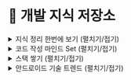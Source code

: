 # 📝 개발 지식 저장소

<details>
<summary>지식 정리 한번에 보기 (펼치기/접기)</summary>
<div markdown="1">
 
# 🔖 북마크
## Book Mark
#### 클릭시 해당 내용으로 바로 이동됩니다.
* 🔤 언어
  * [자바 관련](#java-basic)
  * [코틀린 - kotlin](#android-kotlin)
    * [kotlin with safe Programming](#kotlin-with-safe-programming)
* 📱 안드로이드
  * [안드로이드 스튜디오](#android-studio)
  * [API 관련](#android-api)
  * [OS 관련](#android-os)
  * [기초](#android-basic)
  * [중급](#android-intermediate)
  * [아키텍쳐](#android-architecture)
    * 기본
    * 의존성 주입 - Dagger2
    * 디자인 패턴의 기본
    * 객체 지향 프로그래밍
  * [라이브러리](#android-library)
    * 기본
    * Glide
    * Retrofit
  * [레이아웃](#android-layout)
  * [리엑티브자바 - RxJava2](#android-rxjava2)
  * [테스트](#android-test)
  * [안드로이드 관련 컨퍼런스 영상 정리](#android-conference)
* 🧑‍🏭 협업
  * [Git](#git)
* 💻 기타
  * [프로그래머 기초](#programmer-basic)
 
# :bulb: 자바 관련
## [Java Basic](https://github.com/sdk0213/Developer-Track/tree/master/자바%20지식)
* [맨 위로 가기 ⬆️](#book-mark)
* [Generic.md](https://github.com/sdk0213/RememberDevelop/blob/master/자바%20지식/Generic.md)
* [Generic_wildcard.md](https://github.com/sdk0213/Developer-Track/blob/master/자바%20지식/Generic_wildcard.md)
* [Map (HashMap) .md](https://github.com/sdk0213/RememberDevelop/blob/master/자바%20지식/Map%20(HashMap)%20.md)
* [Method References.md](https://github.com/sdk0213/RememberDevelop/blob/master/자바%20지식/Method%20References.md)
* [Spring Constant Pool(상수풀),literal.md](https://github.com/sdk0213/RememberDevelop/blob/master/자바%20지식/Spring%20Constant%20Pool(상수풀)%2Cliteral.md)
* [Static Nested Class, inner Class, .md](https://github.com/sdk0213/RememberDevelop/blob/master/자바%20지식/Static%20Nested%20Class%2C%20inner%20Class%2C%20.md)
* [abstract.md](https://github.com/sdk0213/RememberDevelop/blob/master/자바%20지식/abstract.md)
* [enum.md](https://github.com/sdk0213/RememberDevelop/blob/master/자바%20지식/enum.md)
* [interface, implement.md](https://github.com/sdk0213/RememberDevelop/blob/master/자바%20지식/interface%2C%20implement.md)
* [java.util.FuctionalInterface.md](https://github.com/sdk0213/RememberDevelop/blob/master/자바%20지식/java.util.FuctionalInterface.md)
* [lambda expression(람다표현식).md](https://github.com/sdk0213/RememberDevelop/blob/master/자바%20지식/lambda%20expression(람다표현식).md)
* [semaphore.md](https://github.com/sdk0213/RememberDevelop/blob/master/자바%20지식/semaphore.md)
* [stream api.md](https://github.com/sdk0213/RememberDevelop/blob/master/자바%20지식/stream%20api.md)
* [stream.md](https://github.com/sdk0213/RememberDevelop/blob/master/자바%20지식/stream.md)
* [synchronized.md](https://github.com/sdk0213/RememberDevelop/blob/master/자바%20지식/synchronized.md)
* [리플렉션(reflection).md](https://github.com/sdk0213/RememberDevelop/blob/master/자바%20지식/리플렉션(reflection).md)
* [애노테이션(Annotaion).md](https://github.com/sdk0213/RememberDevelop/blob/master/자바%20지식/애노테이션(Annotaion).md)
* [이중클론(::) .md](https://github.com/sdk0213/RememberDevelop/blob/master/자바%20지식/이중클론(::)%20.md)
* [sync, async, blocking, non-blooking.md](https://github.com/sdk0213/Developer-Track/blob/master/자바%20지식/sync%2C%20async%2C%20blocking%2C%20non-blooking.md)
* [final 과 const의 차이점.md](https://github.com/sdk0213/Developer-Track/blob/master/자바%20지식/final%20과%20const의%20차이점.md)
* [class -> interface 형변환.md](https://github.com/sdk0213/Developer-Track/blob/master/자바%20지식/class%20-%3E%20interface%20형변환.md)
* [Optional.md](https://github.com/sdk0213/Developer-Track/blob/master/자바%20지식/Optional.md)
* [Set(HashSet, TreeSet, LinkedHashSet).md](https://github.com/sdk0213/Developer-Track/blob/master/자바%20지식/Set(HashSet%2C%20TreeSet%2C%20LinkedHashSet).md)
* [isAssignableFrom, instanceOf.md](https://github.com/sdk0213/Developer-Track/blob/master/자바%20지식/isAssignableFrom%2C%20instanceOf.md)
* [AutoClosable.md](https://github.com/sdk0213/Developer-Track/blob/master/자바%20지식/AutoClosable.md)
* [Executor.md](https://github.com/sdk0213/Developer-Track/blob/master/자바%20지식/Executor.md)
* [Callable and Future.md](https://github.com/sdk0213/Developer-Track/blob/master/자바%20지식/Callable%20and%20Future.md)
* [POJO 와 Java Beans.md](https://github.com/sdk0213/Developer-Track/blob/master/자바%20지식/POJO%20와%20Java%20Beans.md)
* [직렬화(Serializable).md](https://github.com/sdk0213/Developer-Track/blob/master/자바%20지식/직렬화(Serializable).md)
* [collection, iterator.md](https://github.com/sdk0213/Developer-Track/blob/master/자바%20지식/collection%2C%20iterator.md)
* [Regular Expression(Regex).md](https://github.com/sdk0213/Developer-Track/blob/master/자바%20지식/Regular%20Expression(Regex).md) 
* [LRUCache 구현.md](https://github.com/sdk0213/Developer-Track/blob/master/자바%20지식/LRUCache%20구현.md)
* [collections.deque.md](https://github.com/sdk0213/Developer-Track/blob/master/자바%20지식/collections.deque.md)

# :bulb: 코틀린
## [Android Kotlin](https://github.com/sdk0213/Developer-Track/tree/master/안드로이드%20공부(Kotlin))
* [맨 위로 가기 ⬆️](#book-mark)
* [basic.md](https://github.com/sdk0213/RememberDevelop/blob/master/안드로이드%20공부(Kotlin)/basic.md)
* [is, as, smartcast, 동일성체크.md](https://github.com/sdk0213/RememberDevelop/blob/master/안드로이드%20공부(Kotlin)/is%2C%20as%2C%20smartcast%2C%20동일성체크.md)
* [kotlin 이중클론 (::).md](https://github.com/sdk0213/RememberDevelop/blob/master/안드로이드%20공부(Kotlin)/kotlin%20이중클론%20(::).md)
* [type.md](https://github.com/sdk0213/RememberDevelop/blob/master/안드로이드%20공부(Kotlin)/type.md)
* [고차함수, 일급함수, 익명함수.md](https://github.com/sdk0213/RememberDevelop/blob/master/안드로이드%20공부(Kotlin)/고차함수%2C%20일급함수%2C%20익명함수.md)
* [고차함수와 람다함수.md](https://github.com/sdk0213/RememberDevelop/blob/master/안드로이드%20공부(Kotlin)/고차함수와%20람다함수.md)
* [물음표(?)(null-check).md](https://github.com/sdk0213/Developer-Track/blob/master/안드로이드%20공부(Kotlin)/물음표(%3F)(null-check).md)
* [익명객체와 옵저버 패턴.md](https://github.com/sdk0213/RememberDevelop/blob/master/안드로이드%20공부(Kotlin)/익명객체와%20옵저버%20패턴.md)
* [함수.md](https://github.com/sdk0213/RememberDevelop/blob/master/안드로이드%20공부(Kotlin)/함수.md)
* [First-class citizen(일급 객체).md](https://github.com/sdk0213/RememberDevelop/blob/master/안드로이드%20공부(Kotlin)/First-class%20citizen(일급%20객체).md)
* [Scope Function.md](https://github.com/sdk0213/RememberDevelop/blob/master/안드로이드%20공부(Kotlin)/Scope%20Function.md)
* [Companion Object 는 static 과 같을까?.md](https://github.com/sdk0213/Developer-Track/blob/master/안드로이드%20공부(Kotlin)/Companion%20Object%20는%20static%20과%20같을까%3F.md)
* [싱글톤 구현.md](https://github.com/sdk0213/Developer-Track/blob/master/안드로이드%20공부(Kotlin)/싱글톤%20구현.md)
* [get(),set() + custom.md](https://github.com/sdk0213/Developer-Track/blob/master/안드로이드%20공부(Kotlin)/get(),set()%20+%20custom.md)
* [익명의 객체 생성.md](https://github.com/sdk0213/Developer-Track/blob/master/안드로이드%20공부(Kotlin)/익명의%20객체%20생성.md)
* [by 키워드.md](https://github.com/sdk0213/Developer-Track/blob/master/안드로이드%20공부(Kotlin)/by%20키워드.md)
* [함수 파라미터 다양한 설정.md](https://github.com/sdk0213/Developer-Track/blob/master/안드로이드%20공부(Kotlin)/함수%20파라미터%20다양한%20설정.md)
* [Annotation 정리.md](https://github.com/sdk0213/Developer-Track/blob/master/안드로이드%20공부(Kotlin)/Annotation%20정리.md)
* [@JvmSuppressWildcards.md](https://github.com/sdk0213/Developer-Track/blob/master/안드로이드%20공부(Kotlin)/%40JvmSuppressWildcards.md)
* [Generic(in, out).md](https://github.com/sdk0213/Developer-Track/blob/master/안드로이드%20공부(Kotlin)/Generic(in%2C%20out).md)
* [lazy vs lateinit.md](https://github.com/sdk0213/Developer-Track/blob/master/%EC%95%88%EB%93%9C%EB%A1%9C%EC%9D%B4%EB%93%9C%20%EA%B3%B5%EB%B6%80(Kotlin)/lazy%20vs%20lateinit.md)
* [Sequence.md](https://github.com/sdk0213/Developer-Track/blob/master/안드로이드%20공부(Kotlin)/Sequence.md)
* [Flow.md](https://github.com/sdk0213/Developer-Track/blob/master/안드로이드%20공부(Kotlin)/Flow.md)
* [Any or Object ?.md](https://github.com/sdk0213/Developer-Track/blob/master/안드로이드%20공부(Kotlin)/Any%20or%20Object%20%3F.md)
* [Operator fun.md](https://github.com/sdk0213/Developer-Track/blob/master/안드로이드%20공부(Kotlin)/Operator%20fun.md)
* [object vs class.md](https://github.com/sdk0213/Developer-Track/blob/master/안드로이드%20공부(Kotlin)/object%20vs%20class.md)
* [invoke.md](https://github.com/sdk0213/Developer-Track/blob/master/안드로이드%20공부(Kotlin)/invoke.md)
* [<*> (Star-projections).md](https://github.com/sdk0213/Developer-Track/blob/master/안드로이드%20공부(Kotlin)/%3C*%3E%20(Star-projections).md)
* [sealed class(Result class).md](https://github.com/sdk0213/Developer-Track/blob/master/안드로이드%20공부(Kotlin)/sealed%20class(Result%20class).md)
* [inline.md](https://github.com/sdk0213/Developer-Track/blob/master/안드로이드%20공부(Kotlin)/inline.md)
* [reified.md](https://github.com/sdk0213/Developer-Track/blob/master/안드로이드%20공부(Kotlin)/reified.md)
* [확장 함수.md](https://github.com/sdk0213/Developer-Track/blob/master/안드로이드%20공부(Kotlin)/확장%20함수.md)
* [Void vs Unit vs Nothing.md](https://github.com/sdk0213/Developer-Track/blob/master/안드로이드%20공부(Kotlin)/Void%20vs%20Unit%20vs%20Nothing.md)
* [init.md](https://github.com/sdk0213/Developer-Track/blob/master/안드로이드%20공부(Kotlin)/init.md)
* [nested, open, inner.md](https://github.com/sdk0213/Developer-Track/blob/master/안드로이드%20공부(Kotlin)/nested%2C%20open%2C%20inner.md)
* [this@.md](https://github.com/sdk0213/Developer-Track/blob/master/안드로이드%20공부(Kotlin)/this%40.md)
* [collection.md](https://github.com/sdk0213/Developer-Track/blob/master/안드로이드%20공부(Kotlin)/collection.md)
* [kapt 란?.md](https://github.com/sdk0213/Developer-Track/blob/master/안드로이드%20공부(Kotlin)/kapt%20란%3F.md)
* [Generic 런타임중 구별하기.md](https://github.com/sdk0213/Developer-Track/blob/master/안드로이드%20공부(Kotlin)/Generic%20런타임중%20구별하기.md)


# :bulb: kotlin with safe Programming - 내용이 너무 깊어서 코틀린 활용 가능한 정도만 공부
## [kotlin with safe Programming](https://github.com/sdk0213/Developer-Track/tree/master/안드로이드%20공부(Kotlin)/kotlin%20with%20safe%20Programming)
* [맨 위로 가기 ⬆️](#book-mark)
* [1. 안전한 프로그래밍.md](https://github.com/sdk0213/RememberDevelop/blob/master/안드로이드%20공부(Kotlin)/kotlin%20with%20safe%20Programming/1.%20안전한%20프로그래밍.md)
* [2.0.1 필드와 변수.md](https://github.com/sdk0213/RememberDevelop/blob/master/안드로이드%20공부(Kotlin)/kotlin%20with%20safe%20Programming/2.0.1%20필드와%20변수.md)
* [2.0.2 클래스와 인터페이스.md](https://github.com/sdk0213/RememberDevelop/blob/master/안드로이드%20공부(Kotlin)/kotlin%20with%20safe%20Programming/2.0.2%20클래스와%20인터페이스.md)
* [2.0.3 원시타입 없음.md](https://github.com/sdk0213/RememberDevelop/blob/master/안드로이드%20공부(Kotlin)/kotlin%20with%20safe%20Programming/2.0.3%20원시타입%20없음.md)
* [2.0.4 컬렉션의 두 유형(listOf, MutableListOf).md](https://github.com/sdk0213/RememberDevelop/blob/master/안드로이드%20공부(Kotlin)/kotlin%20with%20safe%20Programming/2.0.4%20컬렉션의%20두%20유형.md)
* [2.0.5 패키지.md](https://github.com/sdk0213/RememberDevelop/blob/master/안드로이드%20공부(Kotlin)/kotlin%20with%20safe%20Programming/2.0.5%20패키지.md)
* [2.0.6 가시성.md](https://github.com/sdk0213/RememberDevelop/blob/master/안드로이드%20공부(Kotlin)/kotlin%20with%20safe%20Programming/2.0.6%20가시성.md)
* [2.0.7 함수.md](https://github.com/sdk0213/RememberDevelop/blob/master/안드로이드%20공부(Kotlin)/kotlin%20with%20safe%20Programming/2.0.7%20함수.md)
* [2.0.8 널.md](https://github.com/sdk0213/RememberDevelop/blob/master/안드로이드%20공부(Kotlin)/kotlin%20with%20safe%20Programming/2.0.8%20널.md)
* [2.0.9 프로그램 흐름과 제어 구조.md](https://github.com/sdk0213/RememberDevelop/blob/master/안드로이드%20공부(Kotlin)/kotlin%20with%20safe%20Programming/2.0.9%20프로그램%20%20흐름과%20제어%20구조.md)
* [2.1.0 비검사 예외.md](https://github.com/sdk0213/RememberDevelop/blob/master/안드로이드%20공부(Kotlin)/kotlin%20with%20safe%20Programming/2.1.0%20비검사%20예외.md)
* [2.1.1 사용한 자원 자동으로 닫기.md](https://github.com/sdk0213/RememberDevelop/blob/master/안드로이드%20공부(Kotlin)/kotlin%20with%20safe%20Programming/2.1.1%20사용한%20자원%20자동으로%20닫기.md)
* [2.1.2 스마트캐스트.md](https://github.com/sdk0213/RememberDevelop/blob/master/안드로이드%20공부(Kotlin)/kotlin%20with%20safe%20Programming/2.1.2%20스마트캐스트.md)
* [2.1.3 동등성과 동일성.md](https://github.com/sdk0213/RememberDevelop/blob/master/안드로이드%20공부(Kotlin)/kotlin%20with%20safe%20Programming/2.1.3%20동등성과%20동일성.md)
* [2.1.4 문자열 인터폴레이션.md](https://github.com/sdk0213/RememberDevelop/blob/master/안드로이드%20공부(Kotlin)/kotlin%20with%20safe%20Programming/2.1.4%20문자열%20인터폴레이션.md)
* [2.1.5 여러 줄 문자열.md](https://github.com/sdk0213/RememberDevelop/blob/master/안드로이드%20공부(Kotlin)/kotlin%20with%20safe%20Programming/2.1.5%20여러%20줄%20문자열.md)
* [2.1.6 변성: 파라미터화한 타입과 하위 타입.md](https://github.com/sdk0213/RememberDevelop/blob/master/안드로이드%20공부(Kotlin)/kotlin%20with%20safe%20Programming/2.1.6%20변성:%20파라미터화한%20타입과%20하위%20타입.md)
* [2.1.7 요약.md](https://github.com/sdk0213/RememberDevelop/blob/master/안드로이드%20공부(Kotlin)/kotlin%20with%20safe%20Programming/2.1.7%20요약.md)
* [3.1.0 함수란 무엇인가.md](https://github.com/sdk0213/RememberDevelop/blob/master/안드로이드%20공부(Kotlin)/kotlin%20with%20safe%20Programming/3.1.0%20함수란%20무엇인가.md)
* [3.1.1 두 함수 집합 사이의 대응 관계 이해하기.md](https://github.com/sdk0213/RememberDevelop/blob/master/안드로이드%20공부(Kotlin)/kotlin%20with%20safe%20Programming/3.1.1%20두%20함수%20집합%20사이의%20대응%20관계%20이해하기.md)
* [3.2.1~3 코틀린함수.md](https://github.com/sdk0213/RememberDevelop/blob/master/안드로이드%20공부(Kotlin)/kotlin%20with%20safe%20Programming/3.2.1%7E3%20코틀린함수.md)
* [3.2.4 순수함수의 조건.md](https://github.com/sdk0213/RememberDevelop/blob/master/안드로이드%20공부(Kotlin)/kotlin%20with%20safe%20Programming/3.2.4%20순수함수의%20조건.md)
* [3.2.5 객체 표기법과 함수 표기법 비교.md](https://github.com/sdk0213/RememberDevelop/blob/master/안드로이드%20공부(Kotlin)/kotlin%20with%20safe%20Programming/3.2.5%20객체%20표기법과%20함수%20표기법%20비교.md)
* [3.2.6 함수 값 사용하기.md](https://github.com/sdk0213/RememberDevelop/blob/master/안드로이드%20공부(Kotlin)/kotlin%20with%20safe%20Programming/3.2.6%20함수%20값%20사용하기.md)
* [3.2.7 함수 참조 사용하기.md](https://github.com/sdk0213/RememberDevelop/blob/master/안드로이드%20공부(Kotlin)/kotlin%20with%20safe%20Programming/3.2.7%20함수%20참조%20사용하기.md)
* [3.2.9 함수 재사용하기.md](https://github.com/sdk0213/RememberDevelop/blob/master/안드로이드%20공부(Kotlin)/kotlin%20with%20safe%20Programming/3.2.9%20함수%20재사용하기.md)
* [3.3.0 고급 함수 기능.md](https://github.com/sdk0213/RememberDevelop/blob/master/안드로이드%20공부(Kotlin)/kotlin%20with%20safe%20Programming/3.3.0%20고급%20함수%20기능.md)


# :bulb: 안드로이드 스튜디오
## [Android Studio](https://github.com/sdk0213/Developer-Track/tree/master/안드로이드%20스튜디오)
* [맨 위로 가기 ⬆️](#book-mark)
* [디버깅.md](https://github.com/sdk0213/Developer-Track/blob/master/안드로이드%20스튜디오/디버깅.md)
* [모듈(Module).md](https://github.com/sdk0213/Developer-Track/blob/master/안드로이드%20스튜디오/모듈(Module).md)
* [gradle.md](https://github.com/sdk0213/Developer-Track/blob/master/안드로이드%20스튜디오/gradle.md)
* [flavor 에 따른 의존성 주입.md](https://github.com/sdk0213/Developer-Track/blob/master/안드로이드%20스튜디오/flavor%20에%20따른%20의존성%20주입.md)
* [java, groovy plugin not compatible with android plugin (동시 지원 불가).md](https://github.com/sdk0213/Developer-Track/blob/master/안드로이드%20스튜디오/java,%20groovy%20plugin%20not%20compatible%20with%20android%20plugin%20(동시%20지원%20불가).md)
* [Dalvik, ART, MultiDex.md](https://github.com/sdk0213/Developer-Track/blob/master/안드로이드%20스튜디오/Dalvik%2C%20ART%2C%20MultiDex.md)
* [M1 Macbook 설정.md](https://github.com/sdk0213/Developer-Track/blob/master/안드로이드%20스튜디오/M1%20Macbook%20설정.md)
* [Android 메모리 최적화 코드 작성팁.md](https://github.com/sdk0213/Developer-Track/blob/master/안드로이드%20스튜디오/Android%20메모리%20최적화%20코드%20작성팁.md)
* [난독화 및 앱 축소(proguard와 R8).md](https://github.com/sdk0213/Developer-Track/blob/master/안드로이드%20스튜디오/난독화%20및%20앱%20축소(proguard와%20R8).md)

# :bulb: 안드로이드 API 관련
## [Android API](https://github.com/sdk0213/Developer-Track/tree/master/안드로이드%20API%20기초)
* [맨 위로 가기 ⬆️](#book-mark)
* [Gmail API 사용절차.md](https://github.com/sdk0213/RememberDevelop/blob/master/안드로이드%20API%20기초/Gmail%20API%20사용절차.md)
* [Google Sign-in.md](https://github.com/sdk0213/RememberDevelop/blob/master/안드로이드%20API%20기초/Google%20Sign-in.md)
* [OAuth 인증.md](https://github.com/sdk0213/RememberDevelop/blob/master/안드로이드%20API%20기초/OAuth%20인증.md)
* [OAuth2.0.md](https://github.com/sdk0213/RememberDevelop/blob/master/안드로이드%20API%20기초/OAuth2.0.md)
* [REST API.md](https://github.com/sdk0213/RememberDevelop/blob/master/안드로이드%20API%20기초/REST%20API.md)
* [bluetoothFileSharing.java - 예제코드](https://github.com/sdk0213/RememberDevelop/blob/master/안드로이드%20API%20기초/bluetoothFileSharing.java)
* [camera2.java - 예제코드](https://github.com/sdk0213/RememberDevelop/blob/master/안드로이드%20API%20기초/camera2.java)
* [camera2.md](https://github.com/sdk0213/Developer-Track/blob/master/안드로이드%20API%20기초/camera2.md)
* [sdcard.java - 예제코드](https://github.com/sdk0213/RememberDevelop/blob/master/안드로이드%20API%20기초/sdcard.java)


# :bulb: 안드로이드 OS 관련
## [Android OS](https://github.com/sdk0213/Developer-Track/tree/master/안드로이드%20OS)
* [맨 위로 가기 ⬆️](#book-mark)
* [OS 6.0 - OS_6.0_Marshmallow.md](https://github.com/sdk0213/Developer-Track/blob/master/안드로이드%20OS/OS_6.0_Marshmallow.md)
* [OS 8.0 - OS 8.0_Oreo.md](https://github.com/sdk0213/RememberDevelop/blob/master/안드로이드%20OS/OS%208.0_Oreo.md)
* [OS 8.0 - implicit Broadcast Exceptions.md](https://github.com/sdk0213/RememberDevelop/blob/master/안드로이드%20OS/OS%208.0_Oreo/Implicit%20Broadcast%20Exceptions.md)
* [OS 8.0 - Notification.md](https://github.com/sdk0213/RememberDevelop/blob/master/안드로이드%20OS/OS%208.0_Oreo/Notification.md)
* [OS 8.0 - startForegroundService.md](https://github.com/sdk0213/RememberDevelop/blob/master/안드로이드%20OS/OS%208.0_Oreo/startForegroundService.md)
* [OS 8.0 - 출처를알수없는소스.md](https://github.com/sdk0213/RememberDevelop/blob/master/안드로이드%20OS/OS%208.0_Oreo/출처를알수없는소스.md)
* [OS 9.0 - OS 9.0_PIE.md](https://github.com/sdk0213/RememberDevelop/blob/master/안드로이드%20OS/OS%209.0_PIE.md)
* [OS 10.0 - OS 10.0_Q.md.md](https://github.com/sdk0213/RememberDevelop/blob/master/안드로이드%20OS/OS%2010.0_Q.md.md)


# :bulb:안드로이드 기초
## [Android Basic](https://github.com/sdk0213/Developer-Track/tree/master/안드로이드%20기초)
* [맨 위로 가기 ⬆️](#book-mark)
* [APK에 서명된키 정보 확인.md](https://github.com/sdk0213/RememberDevelop/blob/master/안드로이드%20기초/APK에%20서명된키%20정보%20확인.md)
* [AlarmManager,JobScheduler.md](https://github.com/sdk0213/RememberDevelop/blob/master/안드로이드%20기초/AlarmManager%2CJobScheduler.md)
* [Android .com 의 의미.md](https://github.com/sdk0213/RememberDevelop/blob/master/안드로이드%20기초/Android%20.com%20의%20의미.md)
* [Android ADB command.md](https://github.com/sdk0213/RememberDevelop/blob/master/안드로이드%20기초/Android%20ADB%20command.md)
* [Android Debugging 최적화.md](https://github.com/sdk0213/RememberDevelop/blob/master/안드로이드%20기초/Android%20Debugging%20최적화.md)
* [Android LifeCycle.md](https://github.com/sdk0213/RememberDevelop/blob/master/안드로이드%20기초/Android%20LifeCycle.md)
* [Android permission Request.md](https://github.com/sdk0213/RememberDevelop/blob/master/안드로이드%20기초/Android%20permission%20Request.md)
* [Android projectStructure .md](https://github.com/sdk0213/RememberDevelop/blob/master/안드로이드%20기초/Android%20projectStructure%20.md)
* [BroadcastReceiver, OrderedBroadcast.md](https://github.com/sdk0213/RememberDevelop/blob/master/안드로이드%20기초/BroadcastReceiver%2C%20OrderedBroadcast.md)
* [ConstraintLayout.md](https://github.com/sdk0213/RememberDevelop/blob/master/안드로이드%20기초/ConstraintLayout.md)
* [Content Provider, Resolver, UriMatcher, resolver(),notifychanged(), withappendedID().md](https://github.com/sdk0213/RememberDevelop/blob/master/안드로이드%20기초/Content%20Provider%2C%20Resolver%2C%20UriMatcher%2C%20resolver()%2Cnotifychanged()%2C%20withappendedID().md)
* [Context.md](https://github.com/sdk0213/RememberDevelop/blob/master/안드로이드%20기초/Context.md)
* [DOPO(Owner).md](https://github.com/sdk0213/RememberDevelop/blob/master/안드로이드%20기초/DOPO(Owner).md)
* [DisplayListener(displayManager).md](https://github.com/sdk0213/RememberDevelop/blob/master/안드로이드%20기초/DisplayListener(displayManager).md)
* [Doze Mode(모드).md](https://github.com/sdk0213/RememberDevelop/blob/master/안드로이드%20기초/Doze%20Mode(모드).md)
* [E2E.md](https://github.com/sdk0213/RememberDevelop/blob/master/안드로이드%20기초/E2E.md)
* [FCM GCM.md](https://github.com/sdk0213/RememberDevelop/blob/master/안드로이드%20기초/FCM%20GCM.md)
* [Garbage Collector.md](https://github.com/sdk0213/RememberDevelop/blob/master/안드로이드%20기초/Garbage%20Collector.md)
* [IPC, Transaction, Binder, AIDL, Parcel, Bundle.md](https://github.com/sdk0213/RememberDevelop/blob/master/안드로이드%20기초/IPC%2C%20Transaction%2C%20Binder%2C%20AIDL%2C%20Parcel%2C%20Bundle.md)
* [aidl 심화(with 'to jar')](https://github.com/sdk0213/Developer-Track/blob/master/안드로이드%20기초/aidl%20심화(with%20'to%20jar').md)
* [Launchmode(activity stack).md](https://github.com/sdk0213/Developer-Track/blob/master/안드로이드%20기초/Launchmode(activity%20stack).md)
* [Library 배포.md](https://github.com/sdk0213/RememberDevelop/blob/master/안드로이드%20기초/Library%20배포.md)
* [LifeCycle(생명주기).md](https://github.com/sdk0213/RememberDevelop/blob/master/안드로이드%20기초/LifeCycle(생명주기).md)
* [MQTT Protocol.md](https://github.com/sdk0213/RememberDevelop/blob/master/안드로이드%20기초/MQTT%20Protocol.md)
* [Parcelable(직렬화).md](https://github.com/sdk0213/RememberDevelop/blob/master/안드로이드%20기초/Parcelable(직렬화).md)
* [Push 서비스.md](https://github.com/sdk0213/RememberDevelop/blob/master/안드로이드%20기초/Push%20서비스.md)
* [RecyclerView-adapter.md](https://github.com/sdk0213/RememberDevelop/blob/master/안드로이드%20기초/RecyclerView-adapter.md)
* [Service, IntentService, BindService, BoundService.md](https://github.com/sdk0213/RememberDevelop/blob/master/안드로이드%20기초/Service%2C%20IntentService%2C%20BindService%2C%20BoundService.md)
* [SharedPreferences.md](https://github.com/sdk0213/RememberDevelop/blob/master/안드로이드%20기초/SharedPreferences.md)
* [SurfaceView.md](https://github.com/sdk0213/RememberDevelop/blob/master/안드로이드%20기초/SurfaceView.md)
* [TLS.md](https://github.com/sdk0213/RememberDevelop/blob/master/안드로이드%20기초/TLS.md)
* [Thread, Runnable, Handler, Looper.md](https://github.com/sdk0213/RememberDevelop/blob/master/안드로이드%20기초/Thread%2C%20Runnable%2C%20Handler%2C%20Looper.md)
* [Uri.md](https://github.com/sdk0213/RememberDevelop/blob/master/안드로이드%20기초/Uri.md)
* [WeakRefrence, Strong Reference, SoftReference.md](https://github.com/sdk0213/RememberDevelop/blob/master/안드로이드%20기초/WeakRefrence%2C%20Strong%20Reference%2C%20SoftReference.md)
* [XmlPullParser.md](https://github.com/sdk0213/RememberDevelop/blob/master/안드로이드%20기초/XmlPullParser.md)
* [callback, Listener, Observer.md](https://github.com/sdk0213/RememberDevelop/blob/master/안드로이드%20기초/callback%2C%20Listener%2C%20Observer.md)
* [intent,intentfilter, pendingintent.md](https://github.com/sdk0213/RememberDevelop/blob/master/안드로이드%20기초/intent%2Cintentfilter%2C%20pendingintent.md)
* [jni, so, mk, ndk.md](https://github.com/sdk0213/RememberDevelop/blob/master/안드로이드%20기초/jni%2C%20so%2C%20mk%2C%20ndk.md)
* [rotate ImgView.md](https://github.com/sdk0213/RememberDevelop/blob/master/안드로이드%20기초/rotate%20ImgView.md)
* [scopedstorage.md](https://github.com/sdk0213/RememberDevelop/blob/master/안드로이드%20기초/scopedstorage.md)
* [메모리 누수(Memory leak) Weak, Strong.md](https://github.com/sdk0213/RememberDevelop/blob/master/안드로이드%20기초/메모리%20누수(Memory%20leak)%20Weak%2C%20Strong.md)
* [모바일 관리 솔루션.md](https://github.com/sdk0213/RememberDevelop/blob/master/안드로이드%20기초/모바일%20관리%20솔루션.md)
* [자바, 안드로이드 코딩 규칙.md](https://github.com/sdk0213/RememberDevelop/blob/master/안드로이드%20기초/자바%2C%20안드로이드%20코딩%20규칙.md)
* [RecyclerView-adapter-DiffUItil.md](https://github.com/sdk0213/Developer-Track/blob/master/안드로이드%20기초/RecyclerView-adapter-DiffUItil.md)
* [ListAdapter.md](https://github.com/sdk0213/Developer-Track/blob/master/안드로이드%20기초/ListAdapter.md)
* [Fragment](https://github.com/sdk0213/Developer-Track/blob/master/안드로이드%20기초/Fragment.md)


# :bulb: 안드로이드 중급
## [Android Intermediate](https://github.com/sdk0213/Developer-Track/tree/master/안드로이드%20중급)
* [맨 위로 가기 ⬆️](#book-mark)
* [분리된 뷰들 실시간 동기화.md](https://github.com/sdk0213/Developer-Track/blob/master/안드로이드%20중급/분리된%20뷰들%20실시간%20동기화.md)
* [Coroutine(코루틴).md](https://github.com/sdk0213/Developer-Track/blob/master/안드로이드%20중급/Coroutine(코루틴).md)
* [onSavedInstance(상태저장).md](https://github.com/sdk0213/Developer-Track/blob/master/안드로이드%20중급/onSavedInstance(상태저장).md)
* [BroadCastReceiver 관련 제한 정책.md](https://github.com/sdk0213/Developer-Track/blob/master/안드로이드%20중급/BroadCastReceiver%20관련%20제한%20정책.md)
* [DialogFragment 여백 설정 안됨.md](https://github.com/sdk0213/Developer-Track/blob/master/안드로이드%20중급/DialogFragment%20여백%20설정%20안됨.md)
* [Navigation Component 에서 DialogFragment 결과값 수신.md](https://github.com/sdk0213/Developer-Track/blob/master/안드로이드%20중급/Navigation%20Component%20에서%20DialogFragment%20결과값%20수신.md)
* [ViewPager2 에서 횡스크롤.md](https://github.com/sdk0213/Developer-Track/blob/master/안드로이드%20중급/ViewPager2%20에서%20횡스크롤.md)
* [안드로이드 캐싱 전략.md](https://github.com/sdk0213/Developer-Track/blob/master/안드로이드%20중급/안드로이드%20캐싱%20전략.md)
* [Android KTX.md](https://github.com/sdk0213/Developer-Track/blob/master/안드로이드%20중급/Android%20KTX.md)
* [Activity(Or Fragment) LifeCycle 수집.md](https://github.com/sdk0213/Developer-Track/blob/master/안드로이드%20중급/Activity(Or%20Fragment)%20LifeCycle%20수집.md)

# :bulb: 안드로이드 아키텍쳐
## [Android Architecture](https://github.com/sdk0213/Developer-Track/tree/master/안드로이드%20디자인%20패턴)
* [맨 위로 가기 ⬆️](#book-mark)
##### 클린 아키텍쳐 (자주 보기)
* <img width="275" height="250" alt="스크린샷 2021-10-23 오후 1 42 38" src="https://user-images.githubusercontent.com/51182964/138542745-110b95ae-18e9-4c30-84ea-7df6a8d6faab.png"> <img width="275" height="250" alt="스크린샷 2021-10-23 오후 1 42 30" src="https://user-images.githubusercontent.com/51182964/138542750-8eb70f70-2cc6-4ce3-b80d-3bdfe42bae09.png">
* <img width="800" alt="스크린샷 2021-10-23 오후 1 36 52" src="https://user-images.githubusercontent.com/51182964/138542753-853d5c4b-074f-4595-b43a-22465a848979.png">

##### 기본
* [안드로이드 아키텍쳐 가이드.md](https://github.com/sdk0213/RememberDevelop/blob/master/안드로이드%20디자인%20패턴/안드로이드%20아키텍쳐%20가이드.md)
* [안드로이드 클린 아키텍쳐.md](https://github.com/sdk0213/Developer-Track/blob/master/안드로이드%20디자인%20패턴/안드로이드%20클린%20아키텍쳐.md)
* [안드로이드 클린 아키텍쳐_최적화.md](https://github.com/sdk0213/Developer-Track/blob/master/안드로이드%20디자인%20패턴/안드로이드%20클린%20아키텍쳐_최적화.md)
* [멀티 모듈 프로젝트(의존성 정립).md](https://github.com/sdk0213/Developer-Track/blob/master/안드로이드%20디자인%20패턴/멀티%20모듈%20프로젝트(의존성%20정립).md)
* [AAC-DataBinding.md](https://github.com/sdk0213/RememberDevelop/blob/master/안드로이드%20디자인%20패턴/AAC-DataBinding.md)
* [AAC-LiveData.md](https://github.com/sdk0213/RememberDevelop/blob/master/안드로이드%20디자인%20패턴/AAC-LiveData.md)
  * [MediatorLiveData.md](https://github.com/sdk0213/Developer-Track/blob/master/안드로이드%20디자인%20패턴/MediatorLiveData.md)
  * [단일 이벤트 처리.md](https://github.com/sdk0213/Developer-Track/blob/master/안드로이드%20디자인%20패턴/단일%20이벤트%20처리.md)
* [AAC-View Model.md](https://github.com/sdk0213/RememberDevelop/blob/master/안드로이드%20디자인%20패턴/AAC-View%20Model.md)
  * [VM_SavedState.md](https://github.com/sdk0213/Developer-Track/blob/master/안드로이드%20디자인%20패턴/VM_SavedState.md) 
  * [VM_SharedViewModel.md](https://github.com/sdk0213/Developer-Track/blob/master/안드로이드%20디자인%20패턴/VM_SharedViewModel.md)
* [AAC-Room.md](https://github.com/sdk0213/Developer-Track/blob/master/안드로이드%20디자인%20패턴/AAC-Room.md)
  * [Room With Rx.md](https://github.com/sdk0213/Developer-Track/blob/master/안드로이드%20디자인%20패턴/Room%20With%20Rx.md) 
* [AAC-Navigation Component.md](https://github.com/sdk0213/Developer-Track/blob/master/안드로이드%20디자인%20패턴/AAC-Navigation%20Component.md)
* [AAC-Repository pattern with AAC.md](https://github.com/sdk0213/Developer-Track/blob/master/안드로이드%20디자인%20패턴/AAC-Repository%20pattern%20with%20AAC.md)
* [AAC-WorkManager.md](https://github.com/sdk0213/Developer-Track/blob/master/안드로이드%20디자인%20패턴/AAC-WorkManager.md)
* [AAC-WorkManager Threading.md](https://github.com/sdk0213/Developer-Track/blob/master/안드로이드%20디자인%20패턴/AAC-WorkManager%20Threading.md)
* [AAC - Paging(v3).md](https://github.com/sdk0213/Developer-Track/blob/master/안드로이드%20디자인%20패턴/AAC%20-%20Paging(v3).md)
* [(DI)종속 항목 삽입.md](https://github.com/sdk0213/Developer-Track/blob/master/안드로이드%20디자인%20패턴/(DI)종속%20항목%20삽입.md)
* [(IoC)제어의 역전.md](https://github.com/sdk0213/Developer-Track/blob/master/안드로이드%20디자인%20패턴/(IoC)제어의%20역전.md)
* [Mapper.md](https://github.com/sdk0213/Developer-Track/blob/master/안드로이드%20디자인%20패턴/Mapper.md)

##### [Android DI(Dagger2)](https://github.com/sdk0213/Developer-Track/tree/master/안드로이드%20디자인%20패턴/(DI)Dagger2)
* [안드로이드에서 의존성을 주입하는것의 의미.md](https://github.com/sdk0213/Developer-Track/blob/master/안드로이드%20디자인%20패턴/(DI)Dagger2/안드로이드에서%20의존성을%20주입하는것(DI)의%20의미.md)
* [Dagger 성능향상.md](https://github.com/sdk0213/Developer-Track/blob/master/안드로이드%20디자인%20패턴/(DI)Dagger2/Dagger%20성능향상.md)
* [(DI)Dagger2.md](https://github.com/sdk0213/Developer-Track/blob/master/안드로이드%20디자인%20패턴/(DI)Dagger2/Dagger2.md)
* [@Module.md](https://github.com/sdk0213/Developer-Track/blob/master/안드로이드%20디자인%20패턴/(DI)Dagger2/%40Module.md)
* [@Component.md](https://github.com/sdk0213/Developer-Track/blob/master/안드로이드%20디자인%20패턴/(DI)Dagger2/%40Component.md)
* [@Component.Builder, @Component.Factory.md](https://github.com/sdk0213/Developer-Track/blob/master/안드로이드%20디자인%20패턴/(DI)Dagger2/%40Component.Builder%2C%20%40Component.Factory.md)
* [@Subcomponent](https://github.com/sdk0213/Developer-Track/blob/master/안드로이드%20디자인%20패턴/(DI)Dagger2/@SubComponent.md)
* [@Inject.md](https://github.com/sdk0213/Developer-Track/blob/master/안드로이드%20디자인%20패턴/(DI)Dagger2/%40Inject.md)
* [@Inject_2.md](https://github.com/sdk0213/Developer-Track/blob/master/안드로이드%20디자인%20패턴/(DI)Dagger2/%40Inject_2.md)
* [@Scope,@Singleton,@Reusable.md](https://github.com/sdk0213/Developer-Track/blob/master/안드로이드%20디자인%20패턴/(DI)Dagger2/%40Scope%2C%40Singleton%2C%40Reusable.md)
* [@Binds, @BindsOptionalOf, @BindsInstance, @Multibinds.md](https://github.com/sdk0213/Developer-Track/blob/master/안드로이드%20디자인%20패턴/(DI)Dagger2/%40Binds%2C%20%40BindsOptionalOf%2C%20%40BindsInstance%2C%20%40Multibinds.md)
* [Lazy&#60;T&#62;, Provider&#60;T&#62;.md](https://github.com/sdk0213/Developer-Track/blob/master/안드로이드%20디자인%20패턴/(DI)Dagger2/Lazy%3CT%3E%2C%20Provider%3CT%3E.md)
* [@Named, @Qualifier.md](https://github.com/sdk0213/Developer-Track/blob/master/안드로이드%20디자인%20패턴/(DI)Dagger2/%40Named%2C%20%40Qualifier.md)
* [SetMultiBinding(@IntoSet, @ElementsIntoSet).md](https://github.com/sdk0213/Developer-Track/blob/master/안드로이드%20디자인%20패턴/(DI)Dagger2/SetMultiBinding(%40IntoSet%2C%20%40ElementsIntoSet).md)
* [MapMultiBinding(@IntoMap, @StringKey, @ClassKey).md](https://github.com/sdk0213/Developer-Track/blob/master/안드로이드%20디자인%20패턴/(DI)Dagger2/MapMultiBinding(%40IntoMap%2C%20%40StringKey%2C%20%40ClassKey).md)
* [안드로이드와 Dagger2.md](https://github.com/sdk0213/Developer-Track/blob/master/안드로이드%20디자인%20패턴/(DI)Dagger2/안드로이드와%20Dagger2.md)
* [android.dagger.* 패키지 사용.md](https://github.com/sdk0213/Developer-Track/blob/master/안드로이드%20디자인%20패턴/(DI)Dagger2/android.dagger.*%20패키지%20사용.md)
* [@ContributesAndroidInjector, Dagger base Class.md](https://github.com/sdk0213/Developer-Track/blob/master/안드로이드%20디자인%20패턴/(DI)Dagger2/%40ContributesAndroidInjector%2C%20Dagger%20base%20Class.md)
* [Dagger2 Hilt(작성중단).md](https://github.com/sdk0213/Developer-Track/blob/master/안드로이드%20디자인%20패턴/(DI)Dagger2/Dagger2%20Hilt(작성중단).md)
* [ViewModel과의 상호운용.md](https://github.com/sdk0213/Developer-Track/blob/master/안드로이드%20디자인%20패턴/(DI)Dagger2/ViewModel과의%20상호운용.md)
* [Assisted Inject.md](https://github.com/sdk0213/Developer-Track/blob/master/안드로이드%20디자인%20패턴/(DI)Dagger2/Assisted%20Inject.md)
* [Assisted Inject_Workmnager.md](https://github.com/sdk0213/Developer-Track/blob/master/안드로이드%20디자인%20패턴/(DI)Dagger2/Assisted%20Inject_Workmnager.md)
* [@module in abstract class and interface.md](https://github.com/sdk0213/Developer-Track/blob/master/안드로이드%20디자인%20패턴/(DI)Dagger2/%40module%20in%20abstract%20class%20and%20interface.md)

##### 디자인 패턴의 기본
* [SOLID 원칙](https://github.com/sdk0213/Developer-Track/blob/master/안드로이드%20디자인%20패턴/SOLID%20원칙.md)
* [SRP.md](https://github.com/sdk0213/Developer-Track/blob/master/안드로이드%20디자인%20패턴/SRP.md)
* [DIP.md](https://github.com/sdk0213/Developer-Track/blob/master/안드로이드%20디자인%20패턴/DIP.md)
* [MVC, MVP, MVVM.md](https://github.com/sdk0213/RememberDevelop/blob/master/안드로이드%20디자인%20패턴/MVC%2C%20MVP%2C%20MVVM.md)
* [관심사 분리(Separation of concerns).md](https://github.com/sdk0213/RememberDevelop/blob/master/안드로이드%20디자인%20패턴/관심사%20분리(Separation%20of%20concerns).md)
* [Observer Pattern.md](https://github.com/sdk0213/RememberDevelop/blob/master/안드로이드%20디자인%20패턴/Observer.md)
* [Singletone Pattern.md](https://github.com/sdk0213/RememberDevelop/blob/master/안드로이드%20디자인%20패턴/Singletone.md)
* [Factory Pattern.md](https://github.com/sdk0213/RememberDevelop/blob/master/안드로이드%20디자인%20패턴/factoryPattern.md)
* [Decorator Pattern.md](https://github.com/sdk0213/Developer-Track/blob/master/안드로이드%20디자인%20패턴/Decorator%20Pattern.md)
* [Delegation Pattern.md](https://github.com/sdk0213/Developer-Track/blob/master/안드로이드%20디자인%20패턴/Delegation%20Pattern.md)
* [Builder Pattern.md](https://github.com/sdk0213/Developer-Track/blob/master/안드로이드%20디자인%20패턴/Builder%20Pattern.md)
* [Repository pattern.md](https://github.com/sdk0213/Developer-Track/blob/master/안드로이드%20디자인%20패턴/Repository%20pattern.md)

##### 객체 지향 프로그래밍 
* [객체 지향 프로그래밍 - 인프런(최범균) 강의정리](https://github.com/sdk0213/Developer-Track/tree/master/안드로이드%20디자인%20패턴/객체%20지향%20프로그래밍(최범균-inflearn))
  * [1. 비용과 변화](https://github.com/sdk0213/Developer-Track/blob/master/안드로이드%20디자인%20패턴/객체%20지향%20프로그래밍(최범균-inflearn)/1.%20비용과%20변화.md)
  * [2. 객체](https://github.com/sdk0213/Developer-Track/blob/master/안드로이드%20디자인%20패턴/객체%20지향%20프로그래밍(최범균-inflearn)/2.%20객체.md) 
  * [3. 캡슐화](https://github.com/sdk0213/Developer-Track/blob/master/안드로이드%20디자인%20패턴/객체%20지향%20프로그래밍(최범균-inflearn)/3.%20캡슐화.md) 
  * [4. 캡슐화 심화](https://github.com/sdk0213/Developer-Track/blob/master/안드로이드%20디자인%20패턴/객체%20지향%20프로그래밍(최범균-inflearn)/4.%20캡슐화%20심화.md) 
  * [5. 다형성과 추상화](https://github.com/sdk0213/Developer-Track/blob/master/안드로이드%20디자인%20패턴/객체%20지향%20프로그래밍(최범균-inflearn)/5.%20다형성과%20추상화.md)
  * [6. 추상화 예제](https://github.com/sdk0213/Developer-Track/blob/master/안드로이드%20디자인%20패턴/객체%20지향%20프로그래밍(최범균-inflearn)/6.%20추상화%20예제.md) **(매우 중요)**
  * [7. 상속보단 조립](https://github.com/sdk0213/Developer-Track/blob/master/안드로이드%20디자인%20패턴/객체%20지향%20프로그래밍(최범균-inflearn)/7.%20상속보단%20조립.md) 
  * [8. 기능의 책임 분리](https://github.com/sdk0213/Developer-Track/blob/master/안드로이드%20디자인%20패턴/객체%20지향%20프로그래밍(최범균-inflearn)/8.%20기능의%20책임%20분리.md)  **(매우 중요)**
  * [9. 의존과 DI](https://github.com/sdk0213/Developer-Track/blob/master/안드로이드%20디자인%20패턴/객체%20지향%20프로그래밍(최범균-inflearn)/9.%20의존과%20DI.md)
  * [10. 정리](https://github.com/sdk0213/Developer-Track/blob/master/안드로이드%20디자인%20패턴/객체%20지향%20프로그래밍(최범균-inflearn)/10.%20정리.md)
  * [11. DIP(의존역전원칙)](https://github.com/sdk0213/Developer-Track/blob/master/안드로이드%20디자인%20패턴/객체%20지향%20프로그래밍(최범균-inflearn)/11.%20DIP.md)
 
# :bulb:  안드로이드 라이브러리(Library)
## [Android Library](https://github.com/sdk0213/Developer-Track/tree/master/안드로이드%20라이브러리(Library))
* [맨 위로 가기 ⬆️](#book-mark)
##### Basic
* [Json.md](https://github.com/sdk0213/Developer-Track/blob/master/안드로이드%20라이브러리(Library)/Json.md)
  * [JsonReader 사용법.md](https://github.com/sdk0213/Developer-Track/blob/master/안드로이드%20라이브러리(Library)/JsonReader%20사용법.md)
* [Gson.md](https://github.com/sdk0213/Developer-Track/blob/master/안드로이드%20라이브러리(Library)/Gson.md)
* [OkHttp.md](https://github.com/sdk0213/RememberDevelop/blob/master/안드로이드%20라이브러리(Library)/OkHttp.md)
* [Volley.md](https://github.com/sdk0213/RememberDevelop/blob/master/안드로이드%20라이브러리(Library)/Volley.md)
* [butterKnife.md](https://github.com/sdk0213/RememberDevelop/blob/master/안드로이드%20라이브러리(Library)/butterKnife.md)
* [lombok.md](https://github.com/sdk0213/RememberDevelop/blob/master/안드로이드%20라이브러리(Library)/lombok.md)
* [Timber.md](https://github.com/sdk0213/Developer-Track/blob/master/안드로이드%20라이브러리(Library)/Timber.md)
* [찰스 paging.md](https://github.com/sdk0213/RememberDevelop/blob/master/안드로이드%20라이브러리(Library)/찰스%20paging.md)
##### Glide
* [Glide vs Picasso.md](https://github.com/sdk0213/Developer-Track/blob/master/안드로이드%20라이브러리(Library)/Glide%20vs%20Picasso.md) 
* [glide - glide.md](https://github.com/sdk0213/RememberDevelop/blob/master/안드로이드%20라이브러리(Library)/glide/glide.md)
* [glide - Generated API.md](https://github.com/sdk0213/RememberDevelop/blob/master/안드로이드%20라이브러리(Library)/glide/Generated%20API.md)
* [glide - Getting Stated(시작하기).md](https://github.com/sdk0213/RememberDevelop/blob/master/안드로이드%20라이브러리(Library)/glide/Getting%20Stated(시작하기).md)
* [glide - Module classes and annotations.md](https://github.com/sdk0213/RememberDevelop/blob/master/안드로이드%20라이브러리(Library)/glide/Module%20classes%20and%20annotations.md)
* [glide - Options.md](https://github.com/sdk0213/RememberDevelop/blob/master/안드로이드%20라이브러리(Library)/glide/Options.md)
* [glide - Registering Components.md](https://github.com/sdk0213/RememberDevelop/blob/master/안드로이드%20라이브러리(Library)/glide/Registering%20Components.md)
* [glide - example code.md](https://github.com/sdk0213/RememberDevelop/blob/master/안드로이드%20라이브러리(Library)/glide/example%20code.md)
* [glide - prepend example.md](https://github.com/sdk0213/RememberDevelop/blob/master/안드로이드%20라이브러리(Library)/glide/prepend%20example.md)
##### Retrofit
* [Retrofit.md - 기본](https://github.com/sdk0213/RememberDevelop/blob/master/안드로이드%20라이브러리(Library)/Retrofit.md)
* [Retrofit HTTP 전체 응답 확인하기.md](https://github.com/sdk0213/Developer-Track/blob/master/안드로이드%20라이브러리(Library)/Retrofit%20HTTP%20전체%20응답%20확인하기.md)
* [Retrofit Gson(코드).md](https://github.com/sdk0213/Developer-Track/blob/master/안드로이드%20라이브러리(Library)/Retrofit%20Gson(코드).md)
* [Retrofit TikXML(READ XML on Retrofit).md](https://github.com/sdk0213/Developer-Track/blob/master/안드로이드%20라이브러리(Library)/Retrofit%20TikXML.md)

# :bulb: 안드로이드 레이아웃(layout)
## [Android Layout](https://github.com/sdk0213/Developer-Track/tree/master/안드로이드%20레이아웃(layout))
* [맨 위로 가기 ⬆️](#book-mark)
* [Shape 요소.md](https://github.com/sdk0213/RememberDevelop/blob/master/안드로이드%20레이아웃(layout)/Shape%20요소.md)
* [ripple(물결효과).md](https://github.com/sdk0213/RememberDevelop/blob/master/안드로이드%20레이아웃(layout)/ripple(물결효과).md)
* [selector.md](https://github.com/sdk0213/RememberDevelop/blob/master/안드로이드%20레이아웃(layout)/selector.md)
* [toolbar,actionbar.md](https://github.com/sdk0213/RememberDevelop/blob/master/안드로이드%20레이아웃(layout)/toolbar%2Cactionbar.md)
* [tools attribute(개발자가 미리 layout 확인하기).md](https://github.com/sdk0213/Developer-Track/blob/master/안드로이드%20레이아웃(layout)/tools%20attribute(미리보기%20활용).md)
* [동적 레이아웃.md](https://github.com/sdk0213/Developer-Track/blob/master/안드로이드%20레이아웃(layout)/동적%20레이아웃.md)
* [투명도(Color).md](https://github.com/sdk0213/Developer-Track/blob/master/안드로이드%20레이아웃(layout)/투명도(Color).md)
* [ActionBar vs Toolbar.md](https://github.com/sdk0213/Developer-Track/blob/master/안드로이드%20레이아웃(layout)/ActionBar%20vs%20Toolbar.md)
* [레아아웃 Id 동적생성.md](https://github.com/sdk0213/Developer-Track/blob/master/안드로이드%20레이아웃(layout)/레아아웃%20Id%20동적생성.md)
* [statusbar.md](https://github.com/sdk0213/Developer-Track/blob/master/안드로이드%20레이아웃(layout)/statusbar.md)
* [GridLayout View 맞추기.md](https://github.com/sdk0213/Developer-Track/blob/master/안드로이드%20레이아웃(layout)/GridLayout%20View%20맞추기.md)
* [stroke 방향에 따라 다르게 값 주기.md](https://github.com/sdk0213/Developer-Track/blob/master/안드로이드%20레이아웃(layout)/stroke%20방향에%20따라%20다르게%20값%20주기.md)
* [Int to dp 변환.md](https://github.com/sdk0213/Developer-Track/blob/master/안드로이드%20레이아웃(layout)/Int%20to%20dp%20변환.md)
* [RelativeLayout.md](https://github.com/sdk0213/Developer-Track/blob/master/안드로이드%20레이아웃(layout)/RelativeLayout.md)
* [애니메이션(animation).md](https://github.com/sdk0213/Developer-Track/blob/master/안드로이드%20레이아웃(layout)/애니메이션(animation).md)
* [CoordinatorLayout.md](https://github.com/sdk0213/Developer-Track/blob/master/안드로이드%20레이아웃(layout)/CoordinatorLayout.md) 
* [custom radiobutton.md](https://github.com/sdk0213/Developer-Track/blob/master/%EC%95%88%EB%93%9C%EB%A1%9C%EC%9D%B4%EB%93%9C%20%EB%A0%88%EC%9D%B4%EC%95%84%EC%9B%83(layout)/custom%20radiobutton.md)
* [Spannable(글자_마크업) - 글자색 입히기, 글자에 링크달기 등..](https://github.com/sdk0213/Developer-Track/blob/master/안드로이드%20레이아웃(layout)/Spannable(글자_마크업).md)
 
# :bulb: RxJava2
## [Android Rxjava2](https://github.com/sdk0213/Developer-Track/tree/master/안드로이드%20공부(RxJava2))
* [맨 위로 가기 ⬆️](#book-mark)
* [0. RxAndroid 도입해야되는 이유.md](https://github.com/sdk0213/RememberDevelop/blob/master/안드로이드%20공부(RxJava2)/0.%20RxAndroid%20도입해야되는%20이유.md)
* [1. RxJava란.md](https://github.com/sdk0213/RememberDevelop/blob/master/안드로이드%20공부(RxJava2)/1.%20RxJava란.md)
* [1.5 Marble Diagram.md](https://github.com/sdk0213/RememberDevelop/blob/master/안드로이드%20공부(RxJava2)/1.5%20Marble%20Diagram.md)
* [2.1 Observable 클래스.md](https://github.com/sdk0213/RememberDevelop/blob/master/안드로이드%20공부(RxJava2)/2.1%20Observable%20클래스.md)
* [2.2 Single 클래스.md](https://github.com/sdk0213/RememberDevelop/blob/master/안드로이드%20공부(RxJava2)/2.2%20Single%20클래스.md)
* [2.3 Maybe 클래스.md](https://github.com/sdk0213/RememberDevelop/blob/master/안드로이드%20공부(RxJava2)/2.3%20Maybe%20클래스.md)
* [2.4 뜨거운 Observable.md](https://github.com/sdk0213/RememberDevelop/blob/master/안드로이드%20공부(RxJava2)/2.4%20뜨거운%20Observable.md)
* [2.5 Subject 클래스.md](https://github.com/sdk0213/RememberDevelop/blob/master/안드로이드%20공부(RxJava2)/2.5%20Subject%20클래스.md)
* [2.5.4 데이터 발행자와 수신자.md](https://github.com/sdk0213/RememberDevelop/blob/master/안드로이드%20공부(RxJava2)/2.5.4%20데이터%20발행자와%20수신자.md)
* [2.6 ConnectableObservable 클래스.md](https://github.com/sdk0213/RememberDevelop/blob/master/안드로이드%20공부(RxJava2)/2.6%20ConnectableObservable%20클래스.md)
* [3 ReactiveX 연산자.md](https://github.com/sdk0213/RememberDevelop/blob/master/안드로이드%20공부(RxJava2)/3%20ReactiveX%20연산자.md)
* [3.1 map() 함수.md](https://github.com/sdk0213/RememberDevelop/blob/master/안드로이드%20공부(RxJava2)/3.1%20map()%20함수.md)
* [3.2 flatMap() 함수.md](https://github.com/sdk0213/RememberDevelop/blob/master/안드로이드%20공부(RxJava2)/3.2%20flatMap()%20함수.md)
* [3.2.1 구구단 만들기.md](https://github.com/sdk0213/RememberDevelop/blob/master/안드로이드%20공부(RxJava2)/3.2.1%20구구단%20만들기.md)
* [3.3 filter() 함수.md](https://github.com/sdk0213/RememberDevelop/blob/master/안드로이드%20공부(RxJava2)/3.3%20filter()%20함수.md)
* [3.4 reduce() 함수.md](https://github.com/sdk0213/RememberDevelop/blob/master/안드로이드%20공부(RxJava2)/3.4%20reduce()%20함수.md)
* [3.4.1 데이터 쿼리하기.md](https://github.com/sdk0213/RememberDevelop/blob/master/안드로이드%20공부(RxJava2)/3.4.1%20데이터%20쿼리하기.md)
* [4.0 리액티브 연산자 활용.md](https://github.com/sdk0213/RememberDevelop/blob/master/안드로이드%20공부(RxJava2)/4.0%20리액티브%20연산자%20활용.md)
* [4.1 생성 연산자.md](https://github.com/sdk0213/RememberDevelop/blob/master/안드로이드%20공부(RxJava2)/4.1%20생성%20연산자.md)
* [4.1.1 interval() 함수.md](https://github.com/sdk0213/RememberDevelop/blob/master/안드로이드%20공부(RxJava2)/4.1.1%20interval()%20함수.md)
* [4.1.2 timer() 함수.md](https://github.com/sdk0213/RememberDevelop/blob/master/안드로이드%20공부(RxJava2)/4.1.2%20timer()%20함수.md)
* [4.1.3 range() 함수.md](https://github.com/sdk0213/RememberDevelop/blob/master/안드로이드%20공부(RxJava2)/4.1.3%20range()%20함수.md)
* [4.1.4 intervalRange() 함수.md](https://github.com/sdk0213/RememberDevelop/blob/master/안드로이드%20공부(RxJava2)/4.1.4%20intervalRange()%20함수.md)
* [4.1.5 defer() 함수.md](https://github.com/sdk0213/RememberDevelop/blob/master/안드로이드%20공부(RxJava2)/4.1.5%20defer()%20함수.md)
* [4.1.6 repeat() 함수.md](https://github.com/sdk0213/RememberDevelop/blob/master/안드로이드%20공부(RxJava2)/4.1.6%20repeat()%20함수.md)
* [4.2.1 concatMap() 함수.md](https://github.com/sdk0213/RememberDevelop/blob/master/안드로이드%20공부(RxJava2)/4.2.1%20concatMap()%20함수.md)
* [4.2.2 switchMap() 함수.md](https://github.com/sdk0213/RememberDevelop/blob/master/안드로이드%20공부(RxJava2)/4.2.2%20switchMap()%20함수.md)
* [4.2.3. groupBy() 함수.md](https://github.com/sdk0213/RememberDevelop/blob/master/안드로이드%20공부(RxJava2)/4.2.3.%20groupBy()%20함수.md)
* [4.2.4 scan() 함수.md](https://github.com/sdk0213/RememberDevelop/blob/master/안드로이드%20공부(RxJava2)/4.2.4%20scan()%20함수.md)
* [4.3.0 결합연산자.md](https://github.com/sdk0213/RememberDevelop/blob/master/안드로이드%20공부(RxJava2)/4.3.0%20%20결합연산자.md)
* [4.3.1 zip() 함수.md](https://github.com/sdk0213/RememberDevelop/blob/master/안드로이드%20공부(RxJava2)/4.3.1%20zip()%20함수.md)
* [4.3.2 combineLatest() 함수.md](https://github.com/sdk0213/RememberDevelop/blob/master/안드로이드%20공부(RxJava2)/4.3.2%20combineLatest()%20함수.md)
* [4.3.3 merge() 함수.md](https://github.com/sdk0213/RememberDevelop/blob/master/안드로이드%20공부(RxJava2)/4.3.3%20merge()%20함수.md)
* [4.3.4 concat() 함수.md](https://github.com/sdk0213/RememberDevelop/blob/master/안드로이드%20공부(RxJava2)/4.3.4%20concat()%20함수.md)
* [4.4.0 조건 연산자.md](https://github.com/sdk0213/RememberDevelop/blob/master/안드로이드%20공부(RxJava2)/4.4.0%20조건%20연산자.md)
* [4.4.1 amb() 함수.md](https://github.com/sdk0213/RememberDevelop/blob/master/안드로이드%20공부(RxJava2)/4.4.1%20amb()%20함수.md)
* [4.4.2 takeUntil() 함수.md](https://github.com/sdk0213/RememberDevelop/blob/master/안드로이드%20공부(RxJava2)/4.4.2%20takeUntil()%20함수.md)
* [4.4.3 skipUntil() 함수.md](https://github.com/sdk0213/RememberDevelop/blob/master/안드로이드%20공부(RxJava2)/4.4.3%20skipUntil()%20함수.md)
* [4.4.4 all() 함수.md](https://github.com/sdk0213/RememberDevelop/blob/master/안드로이드%20공부(RxJava2)/4.4.4%20all()%20함수.md)
* [4.5.0 수학 및 기타 연산자.md](https://github.com/sdk0213/RememberDevelop/blob/master/안드로이드%20공부(RxJava2)/4.5.0%20수학%20및%20기타%20연산자.md)
* [4.5.1 RxJava2Extensions 라이브러리.md](https://github.com/sdk0213/RememberDevelop/blob/master/안드로이드%20공부(RxJava2)/4.5.1%20RxJava2Extensions%20라이브러리.md)
* [4.5.2 delay() 함수.md](https://github.com/sdk0213/RememberDevelop/blob/master/안드로이드%20공부(RxJava2)/4.5.2%20delay()%20함수.md)
* [4.5.3 timeInterval() 함수.md](https://github.com/sdk0213/RememberDevelop/blob/master/안드로이드%20공부(RxJava2)/4.5.3%20timeInterval()%20함수.md)
* [5.1.0 스케즐러(핵심포함).md](https://github.com/sdk0213/RememberDevelop/blob/master/안드로이드%20공부(RxJava2)/5.1.0%20스케즐러(핵심포함).md)
* [5.2.0 스케줄러의 종류.md](https://github.com/sdk0213/RememberDevelop/blob/master/안드로이드%20공부(RxJava2)/5.2.0%20스케줄러의%20종류.md)
* [5.2.1 뉴 스레드 스케줄러.md](https://github.com/sdk0213/RememberDevelop/blob/master/안드로이드%20공부(RxJava2)/5.2.1%20뉴%20스레드%20스케줄러.md)
* [5.2.2 계산 스케줄러(Computation).md](https://github.com/sdk0213/RememberDevelop/blob/master/안드로이드%20공부(RxJava2)/5.2.2%20계산%20스케줄러(Computation).md)
* [5.2.3. IO 스케줄러.md](https://github.com/sdk0213/RememberDevelop/blob/master/안드로이드%20공부(RxJava2)/5.2.3.%20IO%20스케줄러.md)
* [5.2.4 트램펄린 스케줄러.md](https://github.com/sdk0213/RememberDevelop/blob/master/안드로이드%20공부(RxJava2)/5.2.4%20트램펄린%20스케줄러.md)
* [5.2.5 싱글 스레드 스케줄러.md](https://github.com/sdk0213/RememberDevelop/blob/master/안드로이드%20공부(RxJava2)/5.2.5%20싱글%20스레드%20스케줄러.md)
* [5.2.6 Executor 변환 스케줄러.md](https://github.com/sdk0213/RememberDevelop/blob/master/안드로이드%20공부(RxJava2)/5.2.6%20Executor%20변환%20스케줄러.md)
* [5.3.0 스케줄러를 활용한 콜백 지옥 벗어나기.md](https://github.com/sdk0213/RememberDevelop/blob/master/안드로이드%20공부(RxJava2)/5.3.0%20스케줄러를%20활용한%20콜백%20지옥%20벗어나기.md)
* [5.4.0 ObserveOn() 활용.md](https://github.com/sdk0213/RememberDevelop/blob/master/안드로이드%20공부(RxJava2)/5.4.0%20ObserveOn()%20활용.md)
* [6.1.0 RxAndroid.md](https://github.com/sdk0213/RememberDevelop/blob/master/안드로이드%20공부(RxJava2)/6.1.0%20RxAndroid.md)
* [6.2.0 RxAndroid 기본.md](https://github.com/sdk0213/RememberDevelop/blob/master/안드로이드%20공부(RxJava2)/6.2.0%20RxAndroid%20기본.md)
* [6.2.1 Hello world 예제.md](https://github.com/sdk0213/RememberDevelop/blob/master/안드로이드%20공부(RxJava2)/6.2.1%20Hello%20world%20예제.md)
* [6.2.2 제어흐름.md](https://github.com/sdk0213/RememberDevelop/blob/master/안드로이드%20공부(RxJava2)/6.2.2%20제어흐름.md)
* [6.2.3 RxLifecycle 라이브러리.md](https://github.com/sdk0213/RememberDevelop/blob/master/안드로이드%20공부(RxJava2)/6.2.3%20RxLifecycle%20라이브러리.md)
* [6.2.4 UI 이벤트 처리.md](https://github.com/sdk0213/RememberDevelop/blob/master/안드로이드%20공부(RxJava2)/6.2.4%20UI%20이벤트%20처리.md)
* [6.2.4.2 UI 이벤트 처리(자동검색기능구헌).md](https://github.com/sdk0213/RememberDevelop/blob/master/안드로이드%20공부(RxJava2)/6.2.4.2%20UI%20이벤트%20처리(자동검색기능구헌).md)
* [6.3.1 리액티브 RecyclerView.md](https://github.com/sdk0213/RememberDevelop/blob/master/안드로이드%20공부(RxJava2)/6.3.1%20리액티브%20RecyclerView.md)
* [6.3.2. 안드로이드 스레드 대체하기.md](https://github.com/sdk0213/RememberDevelop/blob/master/안드로이드%20공부(RxJava2)/6.3.2.%20안드로이드%20스레드%20대체하기.md)
* [6.3.3 REST API 네트워크 프로그래밍.md](https://github.com/sdk0213/RememberDevelop/blob/master/안드로이드%20공부(RxJava2)/6.3.3%20REST%20API%20네트워크%20프로그래밍.md)
* [6.4.0 메모리누수.md](https://github.com/sdk0213/RememberDevelop/blob/master/안드로이드%20공부(RxJava2)/6.4.0%20메모리누수.md)
* ...
* [Observable 중간상태값 확인.md](https://github.com/sdk0213/RememberDevelop/blob/master/안드로이드%20공부(RxJava2)/Note./Observable%20중간상태값%20확인.md)
* [리엑티브 프로그래밍이란.md](https://github.com/sdk0213/RememberDevelop/blob/master/안드로이드%20공부(RxJava2)/Note./리엑티브%20프로그래밍이란.md)
* [액티비티 중복 실행 문제.md](https://github.com/sdk0213/RememberDevelop/blob/master/안드로이드%20공부(RxJava2)/Note./액티비티%20중복%20실행%20문제.md)
* [자바에 함수형프로그래밍 도입.md](https://github.com/sdk0213/RememberDevelop/blob/master/안드로이드%20공부(RxJava2)/Note./자바에%20함수형프로그래밍%20도입.md)
 
## [RxJava - Android 실전](https://github.com/sdk0213/Developer-Track/tree/master/안드로이드%20공부(RxJava2)/Android%20실전)
* [Observable, Flowable, Single, Maybe, Completable](https://github.com/sdk0213/Developer-Track/blob/master/안드로이드%20공부(RxJava2)/Android%20실전/Observable,%20Flowable,%20Single,%20Maybe,%20Completable.md)
* [Map vs FlatMap](https://github.com/sdk0213/Developer-Track/blob/master/안드로이드%20공부(RxJava2)/Android%20실전/Map%20vs%20FlatMap.md)
* [create, just, defer, fromCallable](https://github.com/sdk0213/Developer-Track/blob/master/안드로이드%20공부(RxJava2)/Android%20실전/create%2C%20just%2C%20defer%2C%20fromCallable.md)
* [andThen(Completable).md](https://github.com/sdk0213/Developer-Track/blob/master/안드로이드%20공부(RxJava2)/Android%20실전/andThen(Completable).md)
* [변환 (compose).md](https://github.com/sdk0213/Developer-Track/blob/master/안드로이드%20공부(RxJava2)/Android%20실전/변환%20(compose).md)
* [doOn..(상태대응).md](https://github.com/sdk0213/Developer-Track/blob/master/안드로이드%20공부(RxJava2)/Android%20실전/doOn..(상태대응).md)
* [합치기 (concat(순서), merge(병합), zip(조건병합)).md](https://github.com/sdk0213/Developer-Track/blob/master/안드로이드%20공부(RxJava2)/Android%20실전/합치기%20(concat(순서),%20merge(병합),%20zip(조건병합)).md)
* [List&#60;T&#62; to List&#60;R&#62; in Rx.md](https://github.com/sdk0213/Developer-Track/blob/master/안드로이드%20공부(RxJava2)/Android%20실전/List%3CT%3E%20to%20List%3CR%3E%20in%20Rx.md)
* [Reactive stream 이란?.md](https://github.com/sdk0213/Developer-Track/blob/master/안드로이드%20공부(RxJava2)/Android%20실전/Reactive%20stream%20이란%3F.md)
* [인터페이스 모음(Consumer, Function..).md](https://github.com/sdk0213/Developer-Track/blob/master/안드로이드%20공부(RxJava2)/Android%20실전/인터페이스%20모음(Consumer%2C%20Function..).md)
* [API Paging 하여 요청하기.md](https://github.com/sdk0213/Developer-Track/blob/master/안드로이드%20공부(RxJava2)/Android%20실전/API%20Paging%20하여%20요청하기.md)
* [difference between rxjava and java 8 stream api.md](https://github.com/sdk0213/Developer-Track/blob/master/안드로이드%20공부(RxJava2)/Android%20실전/difference%20between%20rxjava%20and%20java%208%20stream%20api.md)
* [흐름제어(debounce, throttle..)](https://github.com/sdk0213/Developer-Track/blob/master/안드로이드%20공부(RxJava2)/Android%20실전/흐름제어(debounce,%20throttle..).md)
* [distinct, distinctUntilChanged().md](https://github.com/sdk0213/Developer-Track/blob/master/안드로이드%20공부(RxJava2)/Android%20실전/distinct%2C%20distinctUntilChanged().md)

# :bulb: 안드로이드 테스트주도개발(TDD)
## [Android Test](https://github.com/sdk0213/Developer-Track/tree/master/안드로이드%20테스트주도개발(TDD))
* [맨 위로 가기 ⬆️](#book-mark)
* [UI Automator 기본 개요.md](https://github.com/sdk0213/RememberDevelop/blob/master/안드로이드%20테스트주도개발(TDD)/UIAutomator/UI%20Automator%20기본%20개요.md)
* [espresso 기본사항.md](https://github.com/sdk0213/RememberDevelop/blob/master/안드로이드%20테스트주도개발(TDD)/espresso/espresso%20기본사항.md)
* [espresso 레시피(테스트설정).md](https://github.com/sdk0213/RememberDevelop/blob/master/안드로이드%20테스트주도개발(TDD)/espresso/espresso%20레시피(테스트설정).md)
* [Junit.md](https://github.com/sdk0213/RememberDevelop/blob/master/안드로이드%20테스트주도개발(TDD)/Junit.md)
* [string파일 테스트.md](https://github.com/sdk0213/RememberDevelop/blob/master/안드로이드%20테스트주도개발(TDD)/string파일%20테스트.md)
* [Mockito.md](https://github.com/sdk0213/Developer-Track/blob/master/안드로이드%20테스트주도개발(TDD)/Mockito.md)

# :bulb: 안드로이드 컨퍼런스 영상 정리
## [Android Conference](https://github.com/sdk0213/Developer-Track/tree/master/안드로이드%20컨퍼런스%20영상%20정리)
* [맨 위로 가기 ⬆️](#book-mark)
* [(Naver D2 옥수환) 앱 속도 올리기.md](https://github.com/sdk0213/RememberDevelop/blob/master/안드로이드%20컨퍼런스%20영상%20정리/(Naver%20D2%20옥수환)%20앱%20속도%20올리기.md)
* [(Naver D2 임원석)디버깅, 분석 꿀팁.md](https://github.com/sdk0213/RememberDevelop/blob/master/안드로이드%20컨퍼런스%20영상%20정리/(Naver%20D2%20임원석)디버깅%2C%20분석%20꿀팁.md)
* [(Droid knight - 권혁신) Asynchronous Programming.md](https://github.com/sdk0213/Developer-Track/blob/master/안드로이드%20컨퍼런스%20영상%20정리/(Droid%20knight%20-%20권혁신)%20Asynchronous%20Programming.md)
* [네이버 LINE 앱 개발자.md](https://github.com/sdk0213/Developer-Track/blob/master/안드로이드%20컨퍼런스%20영상%20정리/네이버%20LINE%20앱%20개발자.md)

# 💡 Git
## [Git](https://github.com/sdk0213/Developer-Track/tree/master/협업/Git)
* [맨 위로 가기 ⬆️](#book-mark)
* [기초설정.md](https://github.com/sdk0213/Developer-Track/blob/master/협업/Git/기본설정.md)
* [메시지 작성 규칙.md](https://github.com/sdk0213/Developer-Track/blob/master/협업/Git/메시지%20작성%20규칙.md)
* [svn -> git 이관.md](https://github.com/sdk0213/Developer-Track/blob/master/협업/Git/svn%20-%3E%20git%20이관.md)

# :bulb: 프로그래머 기초
## [Programmer Basic](https://github.com/sdk0213/Developer-Track/tree/master/프로그래머%20기초)
* [맨 위로 가기 ⬆️](#book-mark)
* [C언어 기초 - inline.md](https://github.com/sdk0213/RememberDevelop/blob/master/프로그래머%20기초/C언어%20기초/inline.md)
* [IT 용어.md](https://github.com/sdk0213/RememberDevelop/blob/master/프로그래머%20기초/IT%20용어/IT%20용어.md)
* [MAC - svn 명령어.md](https://github.com/sdk0213/RememberDevelop/blob/master/프로그래머%20기초/Mac/svn%20명령어.md)
* [MAC - 터미널 명령, 환경변수.md](https://github.com/sdk0213/RememberDevelop/blob/master/프로그래머%20기초/Mac/터미널%20명령%2C%20환경변수.md)
* [통신 - HTTP 메서드 기초.md](https://github.com/sdk0213/RememberDevelop/blob/master/프로그래머%20기초/서버통신/HTTP%20메서드%20기초.md)
* [통신 - Multipart.md](https://github.com/sdk0213/RememberDevelop/blob/master/프로그래머%20기초/서버통신/Multipart.md)
* [암호학 - RSA, AES, HASH.md](https://github.com/sdk0213/RememberDevelop/blob/master/프로그래머%20기초/암호학/RSA%2C%20AES%2C%20HASH.md)
* [암호학 - 전자서명.md](https://github.com/sdk0213/RememberDevelop/blob/master/프로그래머%20기초/암호학/전자서명.md)
* [단위테스트.md](https://github.com/sdk0213/RememberDevelop/blob/master/프로그래머%20기초/테스트주도개발/단위테스트.md)
* [multi part.md](https://github.com/sdk0213/Developer-Track/blob/master/프로그래머%20기초/multi%20part.md)
* [Agile vs DevOps.md](https://github.com/sdk0213/Developer-Track/blob/master/프로그래머%20기초/Agile%20vs%20DevOps.md)

 </div>
</details>

<details>
<summary>코드 작성 마인드 Set (펼치기/접기)</summary>
<div markdown="1">
 
Coding Mindset
---
* 코드의 시작은 재미로, 코드의 작성은 논리로
* 논리는 "why?" 와 함꼐
* 작성이 힘들면 그 이유 찾기
* 내 코드는 남이 이해갈수있게 작성
* 대충작성하다 습관된다.

 </div>
</details>

<details>
<summary>스택 쌓기 (펼치기/접기)</summary>
<div markdown="1">
 
Ready
---
* [resume - wanted](https://www.wanted.co.kr)
* [interview - Interview_Question_for_Beginner](https://github.com/sdk0213/Interview_Question_for_Beginner)
* [coding test - programmers](https://programmers.co.kr)
   
Skill Stack
---
* Need
  * develop service android application
* language
  * kotlin
  * java - advanced
* AAC
  * mvvm
  * dagger
  * jetpack
  * workmanager
  * rxjava
* TDD
  * mockito (..studying)
* popular library 
  * glide 
  * picasson (..studying)
* etc
  * CI/CD
  * versioning
  * lint
    * ktlint와 detekt
* <img src="https://user-images.githubusercontent.com/51182964/129470535-23ab469b-95d3-4d2a-8b5a-42e7a53c915b.png" width="50%" height="50%">
  
Algorithm
---
  * basic
    * Recursion
    * Queue
    * Stack
    * LinkedList
    * Hash Map
    * String
    * Graph
  * intermediate
    * DFS
    * BFS
    * DP
    * 완전탐색
  * advanced
    * Priority Queue
    * Binary search
* studying site : programmers dot com, 백준, SW Expert Academy
 </div>
</details>


<details>
<summary>안드로이드 기술 트렌드 (펼치기/접기)</summary>
<div markdown="1">
 
기술 개발 동향 파악
===
kakao
---
> 카카오톡(신입/경력 무관)
* Java, Kotlin
* 신입 및 경력연차 무관
* 우대사항
   * 최신개발 동향에 관심이 많은 분
   * 목표지향적인 사고와 실행능력이 뛰어난 분
   * 메신저 앱 개발 경험
> 브런치(3년)
* 브런치/티스토리 Android 앱 개발 및 공통 모듈 설계를 담당합니다.
* 전체 코드가 Kotlin으로 작성되었으며, MVVM 아키텍쳐로 구현하였습니다.
* 담당하는 프로젝트는 물론이고, 담당하지 않는 프로젝트의 코드도 모두 리뷰합니다.
* 각 프로젝트의 기획 리뷰, 디자인 리뷰에 참석하여 다양한 의견을 교환합니다.
* 매 프로젝트 종료 시, 회고를 통해 개선할 점을 찾습니다.
* Clean Architecture 기반의 멀티 모듈로 설계되어있습니다.
* Google I/O 포함 개발 컨퍼런스를 참석을 장려하고 함께 챙겨봅니다.
* **주요 기술: Clean Architecture, Coroutines + Flow, Glide, JetPack, Retrofit**
> 카카오페이(3년)
* 3년 이상의 Android 개발 경력이 있으신 분
* Java/Kotlin에 대한 이해 및 개발 경험이 있으신 분
* 다양한 UI 개발 경험과 사용자 경험에 대한 깊이 있는 이해도를 보유하신 분
* 논리적이고 체계적인 문제해결 능력이 있으신 분
* 효과적인 의사전달 및 협업 능력이 있으신 분
* 우대사항
   * MVP, MVVM등 architecture 설계 및 개발 경험이 있으신 분
   * 보안 및 네트워크에 대한 높은 이해도를 보유하신 분
   * Unit test 경험이 있으신 분
   * 핀테크 서비스에 대한 경험 및 이해도를 보유하신 분

naver(2년)
---
* 신규 서비스 개발 및 운영 경험을 보유하신 분
* 오픈소스 컨트리뷰션 경험을 보유하신 분
* 능동적으로 일하며 원활한 커뮤니케이션이 가능하신 분
* RxJava, Coroutine 사용 경험이 있으신 분
* Android architecture(Room, LiveData, MVVM)의 개발 경험이 있으신 분
* 논리적 사고와 문제 분석 및 해결 능력을 보유하신 분
* 타 직군과 문제 해결책을 찾아나갈 수 있는 원활한 커뮤니케이션 능력을 보유하신 분
* Android 개발 경력을 만 2년 이상 보유하신 분
* Kotlin, JAVA 기본 개발 역량을 보유하신 분
* Android Framework에 대한 이해도가 높으신 분

NHN(2년)
---
* RESTful API 설계 경험
* Rx 기술을 이용한 서비스 개발 경험
* MVI / MVP / MVVM 등의 디자인 패턴 이해와 개발 적용 경험이 있으신 분
* Clean Architecture, Clean Code 구현에 깊이 고민하고 개선해 보신 분
* 3명 이상 규모의 앱 개발 프로젝트를 리드해보신 분

yogiyo(3년)
---
* Kotlin 언어 사용이 익숙하신 분
* Git으로 협업하며 Android 앱을 개발하여 구글플레이에 서비스 해 본 경험
* 객체 지향 설계와 개발에 대해 이해하고 실제 개발해 본 경험
* 신규 기능 정의 및 개발을 위해 유관 부서와의 협업 경험
* 버그 수정 및 애플리케이션 성능 향상을 위한 욕심
* 우대사항
   * 오픈소스, 디자인 패턴, 리팩토링에 대한 기본 지식
   * 애니메이션 및 화면 개발에 대한 관심
   * Rxjava 기술 사용 경험
   * AAC(Android Architecture Components) 를 통한 개발 경험
   * Unit test 및 UI test 작성 경험
   * 함수형 프로그래밍에 대한 관심
   
beamin(3년)
---
* Java 또는 Kotlin 개발 언어에 능숙한 분
* 상용 서비스 및 제품 개발 참여해본 경험 보유
* Reactive 프로그래밍에 대한 이해 및 RxJava 사용 경험 보유
* Android 최신 트렌드를 이용한 개발 경험 보유
* 다른 팀원의 성장에 도움을 줄 수 있는 분
* 우대사항
   * 새로운 기술 습득과 지식 공유에 즐거움을 느끼시는 분
   * 코드 개선 및 코드 리뷰에 적극 참여하시는 분
   * 클린 아키텍처에 대한 이해 및 프로젝트 적용 경험이 있으신 분
   * MVP, MVVM, MVC 등의 디자인 패턴 적용에 대한 경험이 있으신 분
   * 유닛 테스트 및 UI 테스트 작성 경험이 있으신 분
   *  앱 최적화 및 Localization 경험이 있으신 분
* 개발환경
   * 사용 언어: Java / Kotlin
   * 주요 라이브러리: RxJava2, Retrofit2, OkHttp3, Glide, Room
   * 업무 도구: Gitlab, Jira, Confluence, Zeplin 사용
   * Gitlab에서 MR방식으로 온라인 코드 리뷰 진행
   * Jenkins와 Firebase App Distribution을 이용한 빌드, 배포, 테스트 자동화
   * 클린아키텍처 구조에 프리젠테이션 레이어는 MVP 패턴으로 구성
   
coupang(3년)(5년)
---
> AD TECH
* Computer Science/Engineering 또는 관련 분야의 BA/BS 학위 
* 안드로이드 개발 및 설계 경력 3년 이상 
* Java, Gradle, Maven, JSON, 원격 데이터 및 리유저블 컴포넌트 설계에 능숙 
* 모바일 개발 라이프 사이클 전체에 대한 탄탄한 이해 
* 현재 모바일 환경, 트렌드, 아키텍처, 신규 기술에 대한 실용적 지식 보유  
* 사용성, Lean UX 디자인, 개념적 모델링 및 현재 트렌드에 대한 뛰어난 지식  
* 유닛/유저 테스팅, 반복적/인터랙션 디자인 경험  
* 우대 사항
   * 광고 그리고/또는 이커머스 도메인 경험 
   * 웹 기반 프로덕트 및 API 개발에 대한 탄탄한 이해 
   * Kotlin, RxAndroid, Glide, Mockito 경험   
   * 애자일 소프트웨어 개발 
   * SQL, NoSQL, Kafka, Redis, Hive, Hadoop, Spark  
   * RESTful API, GraphQL 
   * 마이크로서비스 아키텍처 
   * 아마존 웹 서비스, 분산 시스템, 서비스/메시지 지향 아키텍처 
   
   
carrot(2년)
---
* 안드로이드 플랫폼에 대한 이해도를 가지신 분
* 코틀린으로 작성된 코드를 이해하고 작성이 가능하신 분
* 우대사항
   * 안드로이드 플랫폼 및 개발 전반에 대한 높은 이해와 다양한 경험이 있으신 분
   * 앱을 개발하면서 발생할 수 있는 다양한 기술적 문제들을 경험해봤고, 스스로 해결해 보신 분
   * AAC, Jetpack, DataBinding, RxJava, Dagger2, 반응형 프로그래밍, 디자인 패턴, 테스트 등에 대한 이해가 높고 능숙하게 다룰 수 있는 분
   * 코드 리팩토링에 대한 경험과 이해가 높으신 분
   * 개인 앱을 직접 개발, 배포, 운영한 경험을 갖고 계신 분
   * 자기 주도적이고, 스스로 성장 해본 경험을 갖고 계신 분
   * 서버, 기획, 디자인 직군과 원활하게 소통하고 적극적으로 협업하실 수 있는 분
   * 모바일 서비스 UX, 기획, 디자인 등에 관심이 많으신 분
   * 당근마켓과 같은 지역 서비스에 관심이 많으신 분
   * MAU 100만 이상의 서비스를 만들어보신 분
   * 오픈소스 Contribution 경험이 있으신 분
   
   
toss
---
> 토스코어
* 상용 서비스 개발 경험이 있는 분을 찾습니다.
* Kotlin 개발 경험이 있는 분을 찾습니다.
* 안드로이드의 UI/UX 가이드라인에 대한 이해도가 높은 분을 찾습니다.
* 최고의 서비스를 지향하며 적극적으로 동료들과 커뮤니케이션 할 수 있는 분을 찾습니다.
* 목표 지향적인 사고와 실행 능력이 뛰어난 분을 찾습니다.
* 제품의 품질과 안정성에 높은 책임감을 가지고 주도적이고 지속적으로 개선하는 분을 찾습니다.
* 우대사항
   * RxJava, RxAndroid 개발 경험이 있는 분이면 좋습니다.
   * 네트워크/앱 보안에 대한 이해도가 높은 분이면 좋습니다.
   * Agile/Scrum 기반의 개발 경험 있는 분이면 좋습니다.
   * 안드로이드 최신 개발 동향에 관심이 많은 분이면 좋습니다.
   *  안드로이드와 모바일 전반에 대한 풍부한 이해를 바탕으로 최적화된 인터페이스 설계를 지향하는 분이면 좋습니다.

 </div>
</details>
